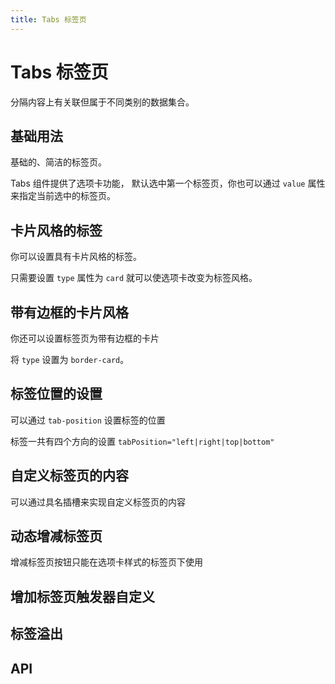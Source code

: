 ```yaml
---
title: Tabs 标签页
---
```


# Tabs 标签页

分隔内容上有关联但属于不同类别的数据集合。

## 基础用法

基础的、简洁的标签页。

Tabs 组件提供了选项卡功能， 默认选中第一个标签页，你也可以通过 `value` 属性来指定当前选中的标签页。

<demo path="./basic.vue" />

## 卡片风格的标签

你可以设置具有卡片风格的标签。

只需要设置 `type` 属性为 `card` 就可以使选项卡改变为标签风格。

<demo path="./cardStyle.vue" />

## 带有边框的卡片风格

你还可以设置标签页为带有边框的卡片

将 `type` 设置为 `border-card`。

<demo path="./borderCard.vue" />

## 标签位置的设置

可以通过 `tab-position` 设置标签的位置

标签一共有四个方向的设置 `tabPosition="left|right|top|bottom"`

<demo path="./tabPosition.vue" />

## 自定义标签页的内容

可以通过具名插槽来实现自定义标签页的内容

<demo path="./customTab.vue" />

## 动态增减标签页

增减标签页按钮只能在选项卡样式的标签页下使用

<demo path="./dynamicTabs.vue" />

<!-- ## 添加按钮自定义图标

<demo path="./customizedAddButtonIcon.vue" /> -->

## 增加标签页触发器自定义


<demo path="./customizedTrigger.vue" />

## 标签溢出


<demo path="./overflowTabs.vue" />

## API

<API src="./tabs.json" lang="zh"></API>

<API src="./tab_item.json" lang="zh"></API>
